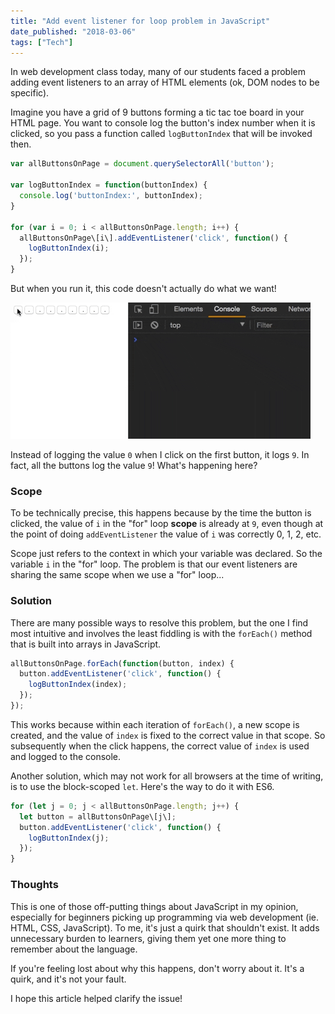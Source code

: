 ```yaml
---
title: "Add event listener for loop problem in JavaScript"
date_published: "2018-03-06"
tags: ["Tech"]
---
```


In web development class today, many of our students faced a problem adding event listeners to an array of HTML elements (ok, DOM nodes to be specific).

Imagine you have a grid of 9 buttons forming a tic tac toe board in your HTML page. You want to console log the button's index number when it is clicked, so you pass a function called `logButtonIndex` that will be invoked then.

```js
var allButtonsOnPage = document.querySelectorAll('button');

var logButtonIndex = function(buttonIndex) {
  console.log('buttonIndex:', buttonIndex);
}

for (var i = 0; i < allButtonsOnPage.length; i++) {
  allButtonsOnPage\[i\].addEventListener('click', function() {
    logButtonIndex(i);
  });
}
```

But when you run it, this code doesn't actually do what we want!

![add event listener for loop problem in JavaScript in browser](images/add-event-listener-loop-buttons-problem.gif)

Instead of logging the value `0` when I click on the first button, it logs `9`. In fact, all the buttons log the value `9`! What's happening here?

### Scope

To be technically precise, this happens because by the time the button is clicked, the value of `i` in the "for" loop **scope** is already at `9`, even though at the point of doing `addEventListener` the value of `i` was correctly 0, 1, 2, etc.

Scope just refers to the context in which your variable was declared. So the variable `i` in the "for" loop. The problem is that our event listeners are sharing the same scope when we use a "for" loop...

### Solution

There are many possible ways to resolve this problem, but the one I find most intuitive and involves the least fiddling is with the `forEach()` method that is built into arrays in JavaScript.

```js
allButtonsOnPage.forEach(function(button, index) {
  button.addEventListener('click', function() {
    logButtonIndex(index);
  });
});
```

This works because within each iteration of `forEach()`, a new scope is created, and the value of `index` is fixed to the correct value in that scope. So subsequently when the click happens, the correct value of `index` is used and logged to the console.

Another solution, which may not work for all browsers at the time of writing, is to use the block-scoped `let`. Here's the way to do it with ES6.

```js
for (let j = 0; j < allButtonsOnPage.length; j++) {
  let button = allButtonsOnPage\[j\];
  button.addEventListener('click', function() {
    logButtonIndex(j);
  });
}
```
### Thoughts

This is one of those off-putting things about JavaScript in my opinion, especially for beginners picking up programming via web development (ie. HTML, CSS, JavaScript). To me, it's just a quirk that shouldn't exist. It adds unnecessary burden to learners, giving them yet one more thing to remember about the language.

If you're feeling lost about why this happens, don't worry about it. It's a quirk, and it's not your fault.

I hope this article helped clarify the issue!
